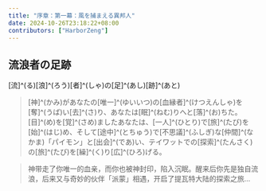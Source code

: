 ```yaml
---
title: "序章：第一幕：風を捕まえる異邦人"
date: 2024-10-26T23:18:22+08:00
contributors: ["HarborZeng"]
---
```


## 流浪者の足跡

[流]^(る)[浪]^(ろう)[者]^(しゃ)の[足]^(あし)[跡]^(あと)

> [神]^(かみ)があなたの[唯一]^(ゆいいつ)の[血縁者]^(けつえんしゃ)を[奪]^(うば)い[去]^(さ)り、あなたは[眠]^(ねむ)りへと[落]^(お)ちた。[目]^(め)を[覚]^(さめ)ましたあなたは、[一人]^(ひとり)で[旅]^(たび)を[始]^(はじ)め、そして[途中]^(とちゅう)で[不思議]^(ふしぎ)な[仲間]^(なかま)「パイモン」と[出会]^(であ)い、テイワットでの[探索]^(たんさく)の[旅]^(たび)を[繰]^(く)り[広]^(ひろ)げる。

> 神带走了你唯一的血亲，而你也被神封印，陷入沉眠。醒来后你先是独自流浪，后来又与奇妙的伙伴「派蒙」相遇，开启了提瓦特大陆的探索之旅…
